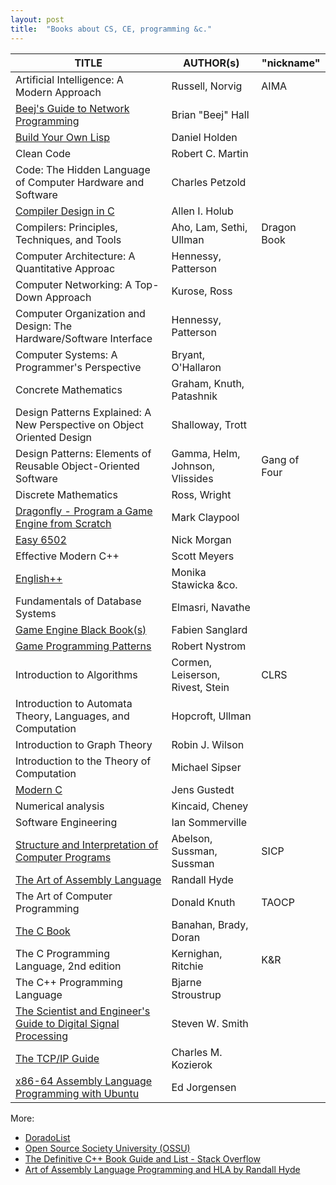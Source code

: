 ```yaml
---
layout: post
title:  "Books about CS, CE, programming &c."
---
```


| TITLE | AUTHOR(s) | "nickname"
|--|--|--|
| Artificial Intelligence: A Modern Approach                               | Russell, Norvig                  | AIMA
| [Beej's Guide to Network Programming][Beej]                              | Brian "Beej" Hall                |
| [Build Your Own Lisp][Lisp]                                              | Daniel Holden                    |
| Clean Code                                                               | Robert C. Martin                 |
| Code: The Hidden Language of Computer Hardware and Software              | Charles Petzold                  |
| [Compiler Design in C][Holub]                                            | Allen I. Holub                   |
| Compilers: Principles, Techniques, and Tools                             | Aho, Lam, Sethi, Ullman          | Dragon Book
| Computer Architecture: A Quantitative Approac                            | Hennessy, Patterson              |
| Computer Networking: A Top-Down Approach                                 | Kurose, Ross                     |
| Computer Organization and Design: The Hardware/Software Interface        | Hennessy, Patterson              |
| Computer Systems: A Programmer's Perspective                             | Bryant, O'Hallaron               |
| Concrete Mathematics                                                     | Graham, Knuth, Patashnik         |
| Design Patterns Explained: A New Perspective on Object Oriented Design   | Shalloway, Trott                 |
| Design Patterns: Elements of Reusable Object-Oriented Software           | Gamma, Helm, Johnson, Vlissides  | Gang of Four
| Discrete Mathematics                                                     | Ross, Wright                     |
| [Dragonfly - Program a Game Engine from Scratch][Dragon]                 | Mark Claypool                    |
| [Easy 6502][6502]                                                        | Nick Morgan                      |
| Effective Modern C++                                                     | Scott Meyers                     |
| [English++][Epp]                                                         | Monika Stawicka &co.             |
| Fundamentals of Database Systems                                         | Elmasri, Navathe                 |
| [Game Engine Black Book(s)][GEBB]                                        | Fabien Sanglard                  |
| [Game Programming Patterns][GamPat]                                      | Robert Nystrom                   |
| Introduction to Algorithms                                               | Cormen, Leiserson, Rivest, Stein | CLRS
| Introduction to Automata Theory, Languages, and Computation              | Hopcroft, Ullman                 |
| Introduction to Graph Theory                                             | Robin J. Wilson                  |
| Introduction to the Theory of Computation                                | Michael Sipser                   |
| [Modern C][Jens]                                                         | Jens Gustedt                     |
| Numerical analysis                                                       | Kincaid, Cheney                  |
| Software Engineering                                                     | Ian Sommerville                  |
| [Structure and Interpretation of Computer Programs][SICP]                | Abelson, Sussman, Sussman        | SICP
| [The Art of Assembly Language][ArtAsm]                                   | Randall Hyde                     |
| The Art of Computer Programming                                          | Donald Knuth                     | TAOCP
| [The C Book][TheC]                                                       | Banahan, Brady, Doran            |
| The C Programming Language, 2nd edition                                  | Kernighan, Ritchie               | K&R
| The C++ Programming Language                                             | Bjarne Stroustrup                |
| [The Scientist and Engineer's Guide to Digital Signal Processing][Smith] | Steven W. Smith                  |
| [The TCP/IP Guide][TCP]                                                  | Charles M. Kozierok              |
| [x86-64 Assembly Language Programming with Ubuntu][JorAsm]               | Ed Jorgensen                     |

More:
  * [DoradoList](https://www.doradolist.com/)
  * [Open Source Society University (OSSU)](https://github.com/ossu)
  * [The Definitive C++ Book Guide and List - Stack Overflow](https://stackoverflow.com/a/388282/10247460)
  * [Art of Assembly Language Programming and HLA by Randall Hyde](https://www.plantation-productions.com/Webster/)


[6502]:   https://skilldrick.github.io/easy6502/
[ArtAsm]: https://www.plantation-productions.com/Webster/www.artofasm.com/index.html
[Beej]:   http://www.beej.us/guide/bgnet/
[Dragon]: https://dragonfly.wpi.edu/book/
[Epp]:    https://englishplusplus.jcj.uj.edu.pl/
[GamPat]: https://gameprogrammingpatterns.com/
[GEBB]:   https://fabiensanglard.net/gebb/
[Holub]:  https://holub.com/compiler
[Jens]:   https://gustedt.gitlabpages.inria.fr/modern-c/
[JorAsm]: http://www.egr.unlv.edu/~ed/assembly64.pdf
[Lisp]:   http://www.buildyourownlisp.com
[SICP]:   https://mitp-content-server.mit.edu/books/content/sectbyfn/books_pres_0/6515/sicp.zip/index.html
[Smith]:  https://www.dspguide.com/pdfbook.htm
[TCP]:    http://www.tcpipguide.com/free/t_toc.htm
[TheC]:   https://publications.gbdirect.co.uk/c_book/
